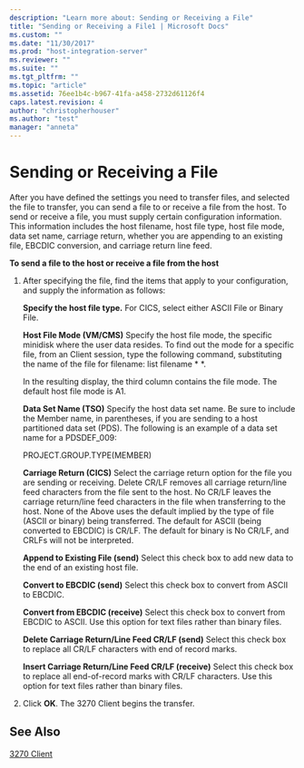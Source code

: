 ```yaml
---
description: "Learn more about: Sending or Receiving a File"
title: "Sending or Receiving a File1 | Microsoft Docs"
ms.custom: ""
ms.date: "11/30/2017"
ms.prod: "host-integration-server"
ms.reviewer: ""
ms.suite: ""
ms.tgt_pltfrm: ""
ms.topic: "article"
ms.assetid: 76ee1b4c-b967-41fa-a458-2732d61126f4
caps.latest.revision: 4
author: "christopherhouser"
ms.author: "test"
manager: "anneta"
---
```

# Sending or Receiving a File
After you have defined the settings you need to transfer files, and selected the file to transfer, you can send a file to or receive a file from the host. To send or receive a file, you must supply certain configuration information. This information includes the host filename, host file type, host file mode, data set name, carriage return, whether you are appending to an existing file, EBCDIC conversion, and carriage return line feed.  
  
 **To send a file to the host or receive a file from the host**  
  
1.  After specifying the file, find the items that apply to your configuration, and supply the information as follows:  
  
     **Specify the host file type.** For CICS, select either ASCII File or Binary File.  
  
     **Host File Mode (VM/CMS)** Specify the host file mode, the specific minidisk where the user data resides. To find out the mode for a specific file, from an Client session, type the following command, substituting the name of the file for filename: list filename * \*.  
  
     In the resulting display, the third column contains the file mode. The default host file mode is A1.  
  
     **Data Set Name (TSO)** Specify the host data set name. Be sure to include the Member name, in parentheses, if you are sending to a host partitioned data set (PDS). The following is an example of a data set name for a PDSDEF_009:  
  
     PROJECT.GROUP.TYPE(MEMBER)  
  
     **Carriage Return (CICS)** Select the carriage return option for the file you are sending or receiving. Delete CR/LF removes all carriage return/line feed characters from the file sent to the host. No CR/LF leaves the carriage return/line feed characters in the file when transferring to the host. None of the Above uses the default implied by the type of file (ASCII or binary) being transferred. The default for ASCII (being converted to EBCDIC) is CR/LF. The default for binary is No CR/LF, and CRLFs will not be interpreted.  
  
     **Append to Existing File (send)** Select this check box to add new data to the end of an existing host file.  
  
     **Convert to EBCDIC (send)** Select this check box to convert from ASCII to EBCDIC.  
  
     **Convert from EBCDIC (receive)** Select this check box to convert from EBCDIC to ASCII. Use this option for text files rather than binary files.  
  
     **Delete Carriage Return/Line Feed CR/LF (send)** Select this check box to replace all CR/LF characters with end of record marks.  
  
     **Insert Carriage Return/Line Feed CR/LF (receive)** Select this check box to replace all end-of-record marks with CR/LF characters. Use this option for text files rather  than binary files.  
  
2.  Click **OK**. The 3270 Client begins the transfer.  
  
## See Also  
 [3270 Client](../core/3270-client2.md)

